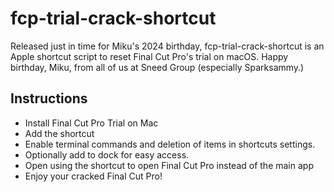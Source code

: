 # fcp-trial-crack-shortcut
Released just in time for Miku's 2024 birthday, fcp-trial-crack-shortcut is an Apple shortcut script to reset Final Cut Pro's trial on macOS. Happy birthday, Miku, from all of us at Sneed Group (especially Sparksammy.)

## Instructions

* Install Final Cut Pro Trial on Mac
* Add the shortcut
* Enable terminal commands and deletion of items in shortcuts settings.
* Optionally add to dock for easy access.
* Open using the shortcut to open Final Cut Pro instead of the main app
* Enjoy your cracked Final Cut Pro!
